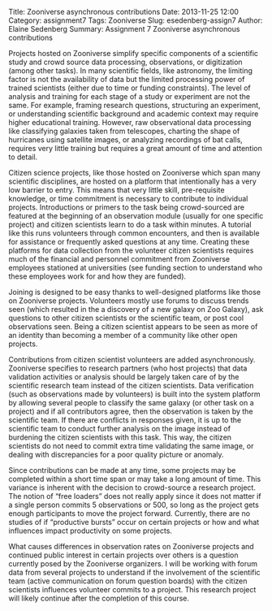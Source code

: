 Title: Zooniverse asynchronous contributions
Date: 2013-11-25 12:00
Category: assignment7
Tags: Zooniverse
Slug: esedenberg-assign7
Author: Elaine Sedenberg
Summary: Assignment 7 Zooniverse asynchronous contributions


Projects hosted on Zooniverse simplify specific components of a scientific study and crowd source data processing, observations, or digitization (among other tasks). In many scientific fields, like astronomy, the limiting factor is not the availability of data but the limited processing power of trained scientists (either due to time or funding constraints). The level of analysis and training for each stage of a study or experiment are not the same. For example, framing research questions, structuring an experiment, or understanding scientific background and academic context may require higher educational training. However, raw observational data processing like classifying galaxies taken from telescopes, charting the shape of hurricanes using satellite images, or analyzing recordings of bat calls, requires very little training but requires a great amount of time and attention to detail. 

Citizen science projects, like those hosted on Zooniverse which span many scientific disciplines, are hosted on a platform that intentionally has a very low barrier to entry. This means that very little skill, pre-requisite knowledge, or time commitment is necessary to contribute to individual projects. Introductions or primers to the task being crowd-sourced are featured at the beginning of an observation module (usually for one specific project) and citizen scientists learn to do a task within minutes. A tutorial like this runs volunteers through common encounters, and then is available for assistance or frequently asked questions at any time. Creating these platforms for data collection from the volunteer citizen scientists requires much of the financial and personnel commitment from Zooniverse employees stationed at universities (see funding section to understand who these employees work for and how they are funded).

Joining is designed to be easy thanks to well-designed platforms like those on Zooniverse projects. Volunteers mostly use forums to discuss trends seen (which resulted in the a discovery of a new galaxy on Zoo Galaxy), ask questions to other citizen scientists or the scientific team, or post cool observations seen. Being a citizen scientist appears to be seen as more of an identity than becoming a member of a community like other open projects.

Contributions from citizen scientist volunteers are added asynchronously. Zooniverse specifies to research partners (who host projects) that data validation activities or analysis should be largely taken care of by the scientific research team instead of the citizen scientists. Data verification (such as observations made by volunteers) is built into the system platform by allowing several people to classify the same galaxy (or other task on a project) and if all contributors agree, then the observation is taken by the scientific team. If there are conflicts in responses given, it is up to the scientific team to conduct further analysis on the image instead of burdening the citizen scientists with this task. This way, the citizen scientists do not need to commit extra time validating the same image, or dealing with discrepancies for a poor quality picture or anomaly. 

Since contributions can be made at any time, some projects may be completed within a short time span or may take a long amount of time. This variance is inherent with the decision to crowd-source a research project. The notion of “free loaders” does not really apply since it does not matter if a single person commits 5 observations or 500, so long as the project gets enough participants to move the project forward. Currently, there are no studies of if “productive bursts” occur on certain projects or how and what influences impact productivity on some projects.

What causes differences in observation rates on Zooniverse projects and continued public interest in certain projects over others is a question currently posed by the Zooniverse organizers. I will be working with forum data from several projects to understand if the involvement of the scientific team (active communication on forum question boards) with the citizen scientists influences volunteer commits to a project. This research project will likely continue after the completion of this course.
